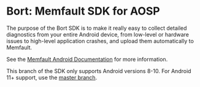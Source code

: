 # Bort: Memfault SDK for AOSP

The purpose of the Bort SDK is to make it really easy to collect detailed
diagnostics from your entire Android device, from low-level or hardware issues
to high-level application crashes, and upload them automatically to Memfault.

See the [Memfault Android Documentation](https://mflt.io/android) for more
information.

This branch of the SDK only supports Android versions 8-10. For Android 11+
support, use the [master branch](https://github.com/memfault/bort/tree/master).
